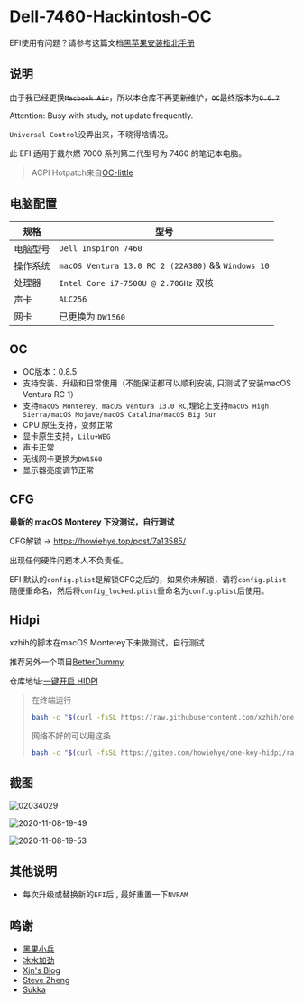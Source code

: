 # Dell-7460-Hackintosh-OC

EFI使用有问题？请参考这篇文档[黑苹果安装指北手册](https://howiehye.top/post/9ff9620/)

## 说明

~~由于我已经更换`Macbook Air`，所以本仓库不再更新维护，`OC`最终版本为`0.6.7`~~

Attention: Busy with study, not update frequently.

`Universal Control`没弄出来，不晓得啥情况。

此 EFI 适用于戴尔燃 7000 系列第二代型号为 7460 的笔记本电脑。

> ACPI Hotpatch来自[OC-little](https://github.com/daliansky/OC-little)

## 电脑配置

| 规格     | 型号                                        |
| -------- | ------------------------------------------- |
| 电脑型号 | `Dell Inspiron 7460`                        |
| 操作系统 | `macOS Ventura 13.0 RC 2 (22A380)` && `Windows 10` |
| 处理器   | `Intel Core i7-7500U @ 2.70GHz` 双核        |
| 声卡     | `ALC256`                                    |
| 网卡     | 已更换为 `DW1560`                           |

## OC

- OC版本：0.8.5
- 支持安装、升级和日常使用（不能保证都可以顺利安装, 只测试了安装macOS Ventura RC 1）
- 支持`macOS Monterey、macOS Ventura 13.0 RC`,理论上支持`macOS High Sierra/macOS Mojave/macOS Catalina/macOS Big Sur`
- CPU 原生支持，变频正常
- 显卡原生支持，`Lilu+WEG`
- 声卡正常
- 无线网卡更换为`DW1560`
- 显示器亮度调节正常

## CFG

**最新的 macOS Monterey 下没测试，自行测试**

CFG解锁 -> https://howiehye.top/post/7a13585/

出现任何硬件问题本人不负责任。

EFI 默认的`config.plist`是解锁CFG之后的，如果你未解锁，请将`config.plist`随便重命名，然后将`config_locked.plist`重命名为`config.plist`后使用。

## Hidpi

xzhih的脚本在macOS Monterey下未做测试，自行测试

推荐另外一个项目[BetterDummy](https://github.com/waydabber/BetterDummy)

仓库地址:[一键开启 HIDPI](https://github.com/xzhih/one-key-hidpi)

> 在终端运行
>
> ```bash
> bash -c "$(curl -fsSL https://raw.githubusercontent.com/xzhih/one-key-hidpi/master/hidpi.sh)"
> ```
>
> 网络不好的可以用这条
>
> ```bash
> bash -c "$(curl -fsSL https://gitee.com/howiehye/one-key-hidpi/raw/master/hidpi.sh)"
> ```


## 截图

![02034029](https://cdn.jsdelivr.net/gh/HowieHye/CDN@master/img/02034029.4wq9mpvmx5s0.png)

![2020-11-08-19-49](https://img.howiehye.top//img/2020-11-08-19-49.png)

![2020-11-08-19-53](https://img.howiehye.top//img/2020-11-08-19-53.png)

## 其他说明

- 每次升级或替换新的`EFI`后 , 最好重置一下`NVRAM`

## 鸣谢

- [黑果小兵](https://github.com/daliansky/)
- [冰水加劲](https://github.com/xzhih/)
- [Xjn's Blog](https://blog.xjn819.com/)
- [Steve Zheng](https://github.com/stevezhengshiqi)
- [Sukka](https://github.com/SukkaW)
